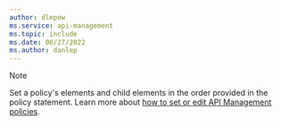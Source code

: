```yaml
---
author: dlepow
ms.service: api-management
ms.topic: include
ms.date: 06/27/2022
ms.author: danlep
---
```

> [!NOTE]
> Set a policy's elements and child elements in the order provided in the policy statement. Learn more about [how to set or edit API Management policies](../articles/api-management/set-edit-policies.md).	